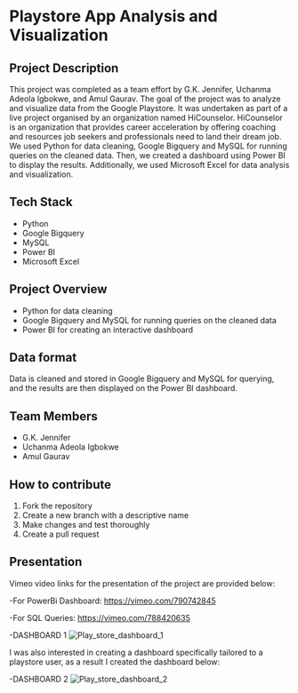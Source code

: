 # Playstore App Analysis and Visualization

## Project Description
This project was completed as a team effort by G.K. Jennifer, Uchanma Adeola Igbokwe, and Amul Gaurav. The goal of the project was to analyze and visualize data from the Google Playstore. It was undertaken as part of a live project organised by an organization named HiCounselor. HiCounselor is an organization that provides career acceleration by offering coaching and resources job seekers and professionals need to land their dream job. 
We used Python for data cleaning, Google Bigquery and MySQL for running queries on the cleaned data. Then, we created a dashboard using Power BI to display the results. Additionally, we used Microsoft Excel for data analysis and visualization.


## Tech Stack
- Python
- Google Bigquery
- MySQL
- Power BI
- Microsoft Excel

## Project Overview
- Python for data cleaning
- Google Bigquery and MySQL for running queries on the cleaned data
- Power BI for creating an interactive dashboard

## Data format
Data is cleaned and stored in Google Bigquery and MySQL for querying, and the results are then displayed on the Power BI dashboard.

## Team Members
- G.K. Jennifer
- Uchanma Adeola Igbokwe
- Amul Gaurav

## How to contribute
1. Fork the repository
2. Create a new branch with a descriptive name
3. Make changes and test thoroughly
4. Create a pull request

## Presentation
Vimeo video links for the presentation of the project are provided below:

-For PowerBi Dashboard: https://vimeo.com/790742845

-For SQL Queries: https://vimeo.com/788420635

-DASHBOARD 1
![Play_store_dashboard_1](https://user-images.githubusercontent.com/107181687/221955013-956829b0-76c2-46de-abcf-12f6616f8f67.gif)


I was also interested in creating a dashboard specifically tailored to a playstore user, as a result I created the dashboard below:

-DASHBOARD 2
![Play_store_dashboard_2](https://user-images.githubusercontent.com/107181687/221963458-cf397936-916c-498c-8a6f-a31d4afc4562.gif)
